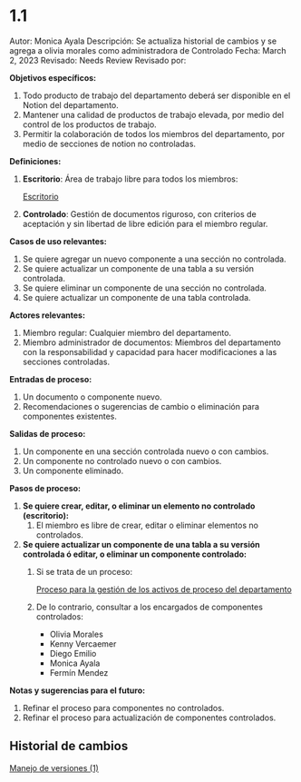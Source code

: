 # 1.1

Autor: Monica Ayala
Descripción: Se actualiza historial de cambios y se agrega a olivia morales como administradora de Controlado
Fecha: March 2, 2023
Revisado: Needs Review
Revisado por:

********************************************Objetivos específicos:********************************************

1. Todo producto de trabajo del departamento deberá ser disponible en el Notion del departamento.
2. Mantener una calidad de productos de trabajo elevada, por medio del control de los productos de trabajo.
3. Permitir la colaboración de todos los miembros del departamento, por medio de secciones de notion no controladas.

**************************Definiciones:**************************

1. **Escritorio**: Área de trabajo libre para todos los miembros:
    
    [Escritorio](../../../../Escritorio%2048dc738f81a343219aa00799b025a0f9.md)
    
2. **Controlado**: Gestión de documentos riguroso, con criterios de aceptación y sin libertad de libre edición para el miembro regular.

******************Casos de uso relevantes:******************

1. Se quiere agregar un nuevo componente a una sección no controlada.
2. Se quiere actualizar un componente de una tabla a su versión controlada.
3. Se quiere eliminar un componente de una sección no controlada.
4. Se quiere actualizar un componente de una tabla controlada.

**************************************Actores relevantes:**************************************

1. Miembro regular: Cualquier miembro del departamento.
2. Miembro administrador de documentos: Miembros del departamento con la responsabilidad y capacidad para hacer modificaciones a las secciones controladas.

****************************************Entradas de proceso:****************************************

1. Un documento o componente nuevo.
2. Recomendaciones o sugerencias de cambio o eliminación para componentes existentes.

**************************************Salidas de proceso:**************************************

1. Un componente en una sección controlada nuevo o con cambios.
2. Un componente no controlado nuevo o con cambios.
3. Un componente eliminado.

**********************************Pasos de proceso:**********************************

1. ****************************************************************************************************************************Se quiere crear, editar, o eliminar un elemento no controlado (escritorio):****************************************************************************************************************************
    1. El miembro es libre de crear, editar o eliminar elementos no controlados.
2. ************************************Se quiere actualizar un componente de una tabla a su versión controlada ó editar, o eliminar un componente controlado:************************************
    1. Si se trata de un proceso:
        
        [Proceso para la gestión de los activos de proceso del departamento](https://www.notion.so/Proceso-para-la-gesti-n-de-los-activos-de-proceso-del-departamento-bfe76154c6ef4f3fb5f1342b8530d5b0)
        
    2. De lo contrario, consultar a los encargados de componentes controlados:
        
        * Olivia Morales
        * Kenny Vercaemer
        * Diego Emilio
        * Monica Ayala
        * Fermín Mendez 
        

********************************************Notas y sugerencias para el futuro:********************************************

1. Refinar el proceso para componentes no controlados.
2. Refinar el proceso para actualización de componentes controlados.

## Historial de cambios

[Manejo de versiones (1)](1%201%205650e7018a6a4c8e938e230c64d1f00d/Manejo%20de%20versiones%20(1)%205b7190c7146c43aaba7bbaf3df1656d0.md)